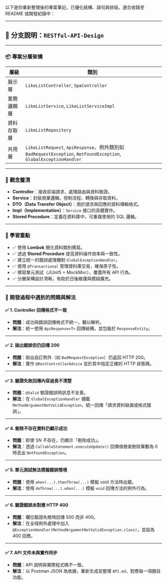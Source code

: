 以下是你重新整理後的專案筆記，已優化結構、語句與排版，適合收錄至 README 或開發紀錄中：

---

## 🌿 分支說明：`RESTful-API-Design`

---

### 📦 專案分層架構

| 層級    | 類別                                                                                                          |
| ----- | ----------------------------------------------------------------------------------------------------------- |
| 展示層   | `LikeListController`, `SpaController`                                                                       |
| 業務邏輯層 | `LikeListService`, `LikeListServiceImpl`                                                                    |
| 資料存取層 | `LikeListRepository`                                                                                        |
| 共用層   | `LikeListRequest`, `ApiResponse`、例外類別如 `BadRequestException`, `NotFoundException`, `GlobalExceptionHandler` |

---

### 🧠 觀念釐清

* **Controller**：接收前端請求、處理路由與資料驗證。
* **Service**：封裝商業邏輯，控制流程、轉換與存取資料。
* **DTO（Data Transfer Object）**：用於請求與回應的資料傳輸格式。
* **Impl（Implementation）**：`Service` 接口的具體實作。
* **Stored Procedure**：定義在資料庫中，可重複使用的 SQL 邏輯。

---

### 📘 學習重點

* ✅ 使用 **Lombok** 簡化資料類別撰寫。
* ✅ 透過 **Stored Procedure** 提高資料操作效率與一致性。
* ✅ 建立統一的錯誤處理機制 `GlobalExceptionHandler`。
* ✅ 使用 `@Transactional` 管理資料庫交易，確保原子性。
* ✅ 撰寫單元測試（JUnit5 + MockMvc），覆蓋所有 API 行為。
* ✅ 分層架構設計清晰，有助於日後維護與模組擴充。

---

### 🐛 開發過程中遇到的問題與解法

#### ✅ 1. Controller 回傳格式不一致

* **問題**：成功與錯誤回傳格式不統一，難以解析。
* **解法**：統一使用 `ApiResponse<T>` 回傳結構，並包裝於 `ResponseEntity`。

---

#### ✅ 2. 拋出錯誤但仍回傳 200

* **問題**：拋出自訂例外（如 `BadRequestException`）仍返回 HTTP 200。
* **解法**：實作 `@RestControllerAdvice` 並於其中指定正確的 HTTP 狀態碼。

---

#### ✅ 3. 驗證失敗回傳內容過長不清楚

* **問題**：`@Valid` 驗證錯誤時訊息不友善。
* **解法**：在 `GlobalExceptionHandler` 攔截 `MethodArgumentNotValidException`，統一回傳「請求資料缺漏或格式錯誤」。

---

#### ✅ 4. 刪除不存在資料仍顯示成功

* **問題**：即使 SN 不存在，仍顯示「刪除成功」。
* **解法**：透過 `CallableStatement.executeUpdate()` 回傳值檢查刪除筆數為 0 時丟出 `NotFoundException`。

---

#### ✅ 5. 單元測試無法模擬錯誤情境

* **問題**：使用 `when(...).thenThrow(...)` 模擬 void 方法時出錯。
* **解法**：使用 `doThrow(...).when(...)` 模擬 `void` 回傳方法的例外行為。

---

#### ✅ 6. 驗證錯誤未對應 HTTP 400

* **問題**：欄位驗證失敗時回傳 500 而非 400。
* **解法**：在全域例外處理中加入 `@ExceptionHandler(MethodArgumentNotValidException.class)`，並設為 400 回應。

---

#### ✅ 7. API 文件未與實作同步

* **問題**：API 說明與實際程式碼不一致。
* **解法**：以 Postman JSON 為依據，重新生成並整理 `API.md`，對應每一項題目功能。

